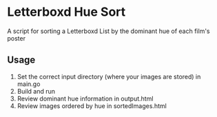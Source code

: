 # Letterboxd Hue Sort

A script for sorting a Letterboxd List by the dominant hue of each film's poster

## Usage

1. Set the correct input directory (where your images are stored) in main.go
2. Build and run
3. Review dominant hue information in output.html
4. Review images ordered by hue in sortedImages.html
